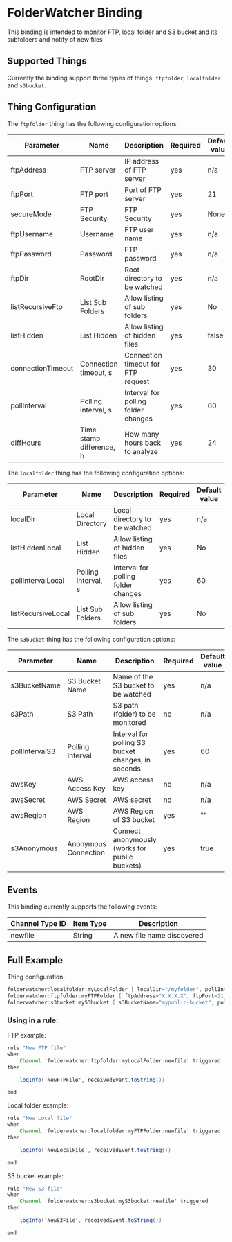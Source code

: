 # FolderWatcher Binding

This binding is intended to monitor FTP, local folder and S3 bucket and its subfolders and notify of new files

## Supported Things

Currently the binding support three types of things: `ftpfolder`, `localfolder` and `s3bucket`.

## Thing Configuration

The `ftpfolder` thing has the following configuration options:

| Parameter         | Name                     | Description                         | Required | Default value |
|-------------------|--------------------------|-------------------------------------|----------|---------------|
| ftpAddress        | FTP server               | IP address of FTP server            | yes      | n/a           |
| ftpPort           | FTP port                 | Port of FTP server                  | yes      | 21            |
| secureMode        | FTP Security             | FTP Security                        | yes      | None          |
| ftpUsername       | Username                 | FTP user name                       | yes      | n/a           |
| ftpPassword       | Password                 | FTP password                        | yes      | n/a           |
| ftpDir            | RootDir                  | Root directory to be watched        | yes      | n/a           |
| listRecursiveFtp  | List Sub Folders         | Allow listing of sub folders        | yes      | No            |
| listHidden        | List Hidden              | Allow listing of hidden files       | yes      | false         |
| connectionTimeout | Connection timeout, s    | Connection timeout for FTP request  | yes      | 30            |
| pollInterval      | Polling interval, s      | Interval for polling folder changes | yes      | 60            |
| diffHours         | Time stamp difference, h | How many hours back to analyze      | yes      | 24            |

The `localfolder` thing has the following configuration options:

| Parameter          | Name                | Description                         | Required | Default value |
|--------------------|---------------------|-------------------------------------|----------|---------------|
| localDir           | Local Directory     | Local directory to be watched       | yes      | n/a           |
| listHiddenLocal    | List Hidden         | Allow listing of hidden files       | yes      | No            |
| pollIntervalLocal  | Polling interval, s | Interval for polling folder changes | yes      | 60            |
| listRecursiveLocal | List Sub Folders    | Allow listing of sub folders        | yes      | No            |

The `s3bucket` thing has the following configuration options:

| Parameter      | Name                 | Description                                        | Required | Default value |
|----------------|----------------------|----------------------------------------------------|----------|---------------|
| s3BucketName   | S3 Bucket Name       | Name of the S3 bucket to be watched                | yes      | n/a           |
| s3Path         | S3 Path              | S3 path (folder) to be monitored                   | no       | n/a           |
| pollIntervalS3 | Polling Interval     | Interval for polling S3 bucket changes, in seconds | yes      | 60            |
| awsKey         | AWS Access Key       | AWS access key                                     | no       | n/a           |
| awsSecret      | AWS Secret           | AWS secret                                         | no       | n/a           |
| awsRegion      | AWS Region           | AWS Region of S3 bucket                            | yes      | ""            |
| s3Anonymous    | Anonymous Connection | Connect anonymously (works for public buckets)     | yes      | true          |
## Events

This binding currently supports the following events:

| Channel Type ID | Item Type | Description                |
|-----------------|-----------|----------------------------|
| newfile         | String    | A new file name discovered |

## Full Example

Thing configuration:

```java
folderwatcher:localfolder:myLocalFolder [ localDir="/myfolder", pollIntervalLocal=60, listHiddenLocal="false", listRecursiveLocal="false" ]
folderwatcher:ftpfolder:myFTPFolder [ ftpAddress="X.X.X.X", ftpPort=21, secureMode="EXPLICIT", ftpUsername="username", ftpPassword="password",ftpDir="/myfolder/",listHidden="true",listRecursiveFtp="true",connectionTimeout=33,pollInterval=66,diffHours=25]
folderwatcher:s3bucket:myS3bucket [ s3BucketName="mypublic-bucket", pollIntervalS3=60, awsRegion="us-west-1", s3Anonymous="true" ]

```

### Using in a rule:

FTP example:

```java
rule "New FTP file"
when 
    Channel 'folderwatcher:ftpfolder:myLocalFolder:newfile' triggered
then

    logInfo('NewFTPFile', receivedEvent.toString())

end
```

Local folder example:

```java
rule "New Local file"
when 
    Channel 'folderwatcher:localfolder:myFTPFolder:newfile' triggered
then

    logInfo('NewLocalFile', receivedEvent.toString())

end
```

S3 bucket example:

```java
rule "New S3 file"
when 
    Channel 'folderwatcher:s3bucket:myS3bucket:newfile' triggered
then

    logInfo('NewS3File', receivedEvent.toString())

end
```
